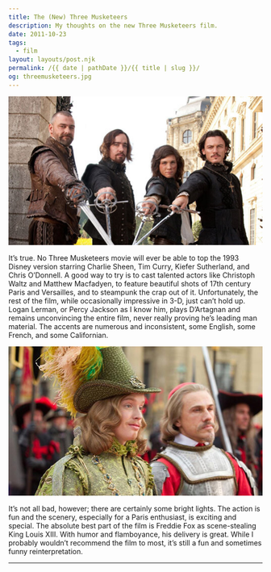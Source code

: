 ```yaml
---
title: The (New) Three Musketeers
description: My thoughts on the new Three Musketeers film.
date: 2011-10-23
tags: 
  - film
layout: layouts/post.njk
permalink: /{{ date | pathDate }}/{{ title | slug }}/
og: threemusketeers.jpg
---
```


![the four musketeers](/img/threemusketeers2.jpg)

It’s true. No Three Musketeers movie will ever be able to top the 1993 Disney version starring Charlie Sheen, Tim Curry, Kiefer Sutherland, and Chris O’Donnell. A good way to try is to cast talented actors like Christoph Waltz and Matthew Macfadyen, to feature beautiful shots of 17th century Paris and Versailles, and to steampunk the crap out of it. Unfortunately, the rest of the film, while occasionally impressive in 3-D, just can’t hold up. Logan Lerman, or Percy Jackson as I know him, plays D’Artagnan and remains unconvincing the entire film, never really proving he’s leading man material. The accents are numerous and inconsistent, some English, some French, and some Californian.

![Freddie Fox as King Louis XIII](/img/threemusketeers.jpg)

It’s not all bad, however; there are certainly some bright lights. The action is fun and the scenery, especially for a Paris enthusiast, is exciting and special. The absolute best part of the film is Freddie Fox as scene-stealing King Louis XIII. With humor and flamboyance, his delivery is great. While I probably wouldn’t recommend the film to most, it’s still a fun and sometimes funny reinterpretation.

---
